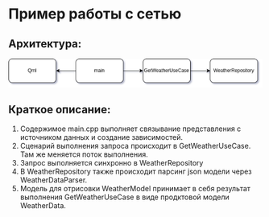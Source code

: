 # Пример работы с сетью

## Архитектура:
<div align="center">
  <img src="../img/weather_arch.png">
</div>

## Краткое описание:
1. Содержимое main.cpp выполняет связывание представления с источником данных и создание зависимостей.
2. Сценарий выполнения запроса происходит в GetWeatherUseCase. Там же меняется поток выполнения.
3. Запрос выполняется синхронно в WeatherRepository
4. В WeatherRepository также происходит парсинг json модели через WeatherDataParser.
5. Модель для отрисовки WeatherModel принимает в себя результат выполнения GetWeatherUseCase в виде продктовой модели WeatherData.